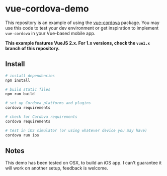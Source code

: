 # vue-cordova-demo

This repository is an example of using the [vue-cordova](https://www.npmjs.com/package/vue-cordova) package. You may use this code to test your dev environment or get inspiration to implement `vue-cordova` in your Vue-based mobile app.

**This example features VueJS 2.x. For 1.x versions, check the `vue1.x` branch of this repository.**

## Install

``` bash
# install dependencies
npm install

# build static files
npm run build

# set up Cordova platforms and plugins
cordova requirements

# check for Cordova requirements
cordova requirements

# test in iOS simulator (or using whatever device you may have)
cordova run ios
```

## Notes

This demo has been tested on OSX, to build an iOS app. I can't guarantee it will work on another setup, feedback is welcome.
